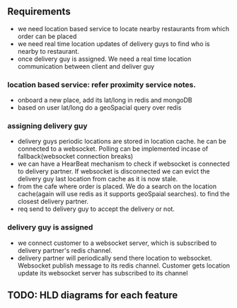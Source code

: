 ## Requirements
- we need location based service to locate nearby restaurants from which order can be placed
- we need real time location updates of delivery guys to find who is nearby to restaurant.
- once delivery guy is assigned. We need a real time location communication between client and deliver guy


### location based service: refer proximity service notes.
- onboard a new place, add its lat/long in redis and mongoDB
- based on user lat/long do a geoSpacial query over redis

### assigning delivery guy
- delivery guys periodic locations are stored in location cache. he can be connected to a websocket. Polling can be implemented incase of fallback(websocket connection breaks)
- we can have a HearBeat mechanism to check if websocket is connected to delivery partner. If websocket is disconnected we can evict the delivery guy last location from cache as it is now stale.
- from the cafe where order is placed. We do a search on the location cache(again will use redis as it supports geoSpaial searches). to find the closest delivery partner.
- req send to delivery guy to accept the delivery or not.

### delivery guy is assigned
- we connect customer to a websocket server, which is subscribed to delivery partner's redis channel. 
- delivery partner will periodically send there location to websocket. Websocket publish message to its redis channel. Customer gets location update its websocket server has subscribed to its channel


## TODO: HLD diagrams for each feature